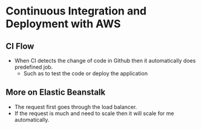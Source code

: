 # Continuous Integration and Deployment with AWS

## CI Flow
- When CI detects the change of code in Github then it automatically does predefined job.
    - Such as to test the code or deploy the application

## More on Elastic Beanstalk
- The request first goes through the load balancer.
- If the request is much and need to scale then it will scale for me automatically.